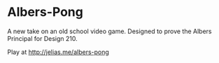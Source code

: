 # Albers-Pong
A new take on an old school video game. Designed to prove the Albers Principal for Design 210.

Play at http://jelias.me/albers-pong 
